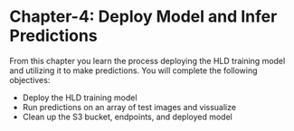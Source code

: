 # Chapter-4: Deploy Model and Infer Predictions
From this chapter you learn the process deploying the HLD training model and utilizing it to make predictions.  You will complete the following objectives:
- Deploy the HLD training model
- Run predictions on an array of test images and vissualize
- Clean up the S3 bucket, endpoints, and deployed model
